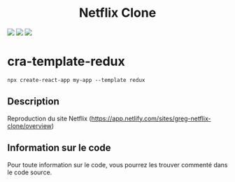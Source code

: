 # <h1 align="center">Netflix Clone</h1>

![](https://img.shields.io/badge/React-17.0.2-blue)
![](https://img.shields.io/badge/Redux-6.2.2-blueviolet)
![](https://img.shields.io/badge/Tailwind-3.0.13-blue)

# cra-template-redux

```
npx create-react-app my-app --template redux
```

## Description

Reproduction du site Netflix (https://app.netlify.com/sites/greg-netflix-clone/overview)

## Information sur le code

Pour toute information sur le code, vous pourrez les trouver commenté dans le code source.
